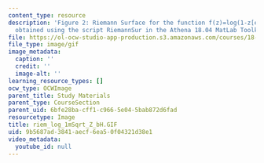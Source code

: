 ```yaml
---
content_type: resource
description: 'Figure 2: Riemann Surface for the function f(z)=log(1-z[exp]1/2). Picture
  obtained using the script RiemannSur in the Athena 18.04 MatLab Toolkit.'
file: https://ol-ocw-studio-app-production.s3.amazonaws.com/courses/18-04-complex-variables-with-applications-fall-1999/9b5687ad3841aecf6ea50f04321d38e1_riem_log_1mSqrt_Z_bH.GIF
file_type: image/gif
image_metadata:
  caption: ''
  credit: ''
  image-alt: ''
learning_resource_types: []
ocw_type: OCWImage
parent_title: Study Materials
parent_type: CourseSection
parent_uid: 6bfe28ba-cff1-c966-5e04-5bab872d6fad
resourcetype: Image
title: riem_log_1mSqrt_Z_bH.GIF
uid: 9b5687ad-3841-aecf-6ea5-0f04321d38e1
video_metadata:
  youtube_id: null
---
```

